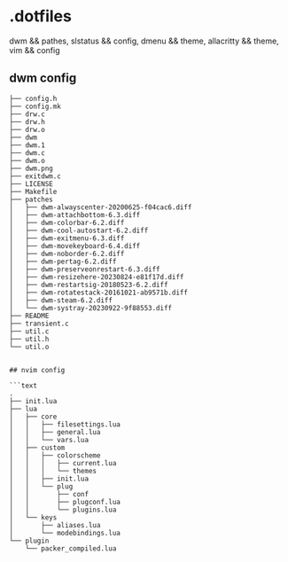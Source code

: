 # .dotfiles
dwm &amp;&amp; pathes, slstatus &amp;&amp; config, dmenu &amp;&amp; theme, allacritty &amp;&amp; theme, vim &amp;&amp; config

## dwm config
```text
├── config.h
├── config.mk
├── drw.c
├── drw.h
├── drw.o
├── dwm
├── dwm.1
├── dwm.c
├── dwm.o
├── dwm.png
├── exitdwm.c
├── LICENSE
├── Makefile
├── patches
│   ├── dwm-alwayscenter-20200625-f04cac6.diff
│   ├── dwm-attachbottom-6.3.diff
│   ├── dwm-colorbar-6.2.diff
│   ├── dwm-cool-autostart-6.2.diff
│   ├── dwm-exitmenu-6.3.diff
│   ├── dwm-movekeyboard-6.4.diff
│   ├── dwm-noborder-6.2.diff
│   ├── dwm-pertag-6.2.diff
│   ├── dwm-preserveonrestart-6.3.diff
│   ├── dwm-resizehere-20230824-e81f17d.diff
│   ├── dwm-restartsig-20180523-6.2.diff
│   ├── dwm-rotatestack-20161021-ab9571b.diff
│   ├── dwm-steam-6.2.diff
│   └── dwm-systray-20230922-9f88553.diff
├── README
├── transient.c
├── util.c
├── util.h
└── util.o


## nvim config
 
```text
.
├── init.lua
├── lua
│   ├── core
│   │   ├── filesettings.lua
│   │   ├── general.lua
│   │   └── vars.lua
│   ├── custom
│   │   ├── colorscheme
│   │   │   ├── current.lua
│   │   │   └── themes
│   │   ├── init.lua
│   │   └── plug
│   │       ├── conf
│   │       ├── plugconf.lua
│   │       └── plugins.lua
│   └── keys
│       ├── aliases.lua
│       └── modebindings.lua
└── plugin
    └── packer_compiled.lua

